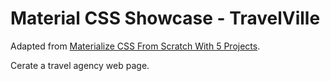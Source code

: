 # Material CSS Showcase - TravelVille

Adapted from [Materialize CSS From Scratch With 5 Projects](https://www.safaribooksonline.com/library/view/materialize-css-from/9781789538724/).

Cerate a travel agency web page.

